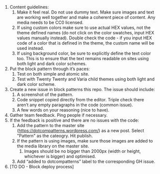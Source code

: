 
1. Content guidelines: 
    1. Make it feel real. Do not use dummy text. Make sure images and text are working well together and make a coherent piece of content. Any media needs to be CC0 licensed.
    2. If using custom colors make sure to use actual HEX values, not the theme defined names (do not click on the color swatches, input HEX values manually instead). Double check the code - if you input HEX code of a color that is defined in the theme, the custom name will be used instead.
    3. If using background color, be sure to explicitly define the text color too. This is to ensure that the text remains readable on sites using both light and dark color schemes.
2. Put the block pattern through it’s paces:
    1. Test on both simple and atomic site.
    2. Test with Twenty Twenty and Varia child themes using both light and dark color scheme.
3. Create a new issue in block patterns this repo. The issue should include:
    1. A screenshot of the pattern.
    2. Code snippet copied directly from the editor. Triple check there aren’t any empty paragraphs in the code (common issue).
    3. A few words on your reasoning (nice to have).
4. Gather team feedback. Ping people if necessary.
5. If the feedback is positive and there are no issues with the code: 
    1. Add the pattern to the master site (https://dotcompatterns.wordpress.com/) as a new post. Select "Pattern" as the cateogry. Hit publish.
    2. If the pattern is using images, make sure those images are added to the media library on the master site.
        1. Images should be no bigger than 2000px (width or height, whichever is bigger) and optimised.
    3. Add “added to dotcompatterns” label to the corresponding GH issue.
6. [TO DO - Block deploy process]
